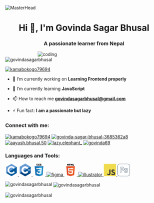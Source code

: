 ![MasterHead](https://mag.wcoomd.org/uploads/2023/06/AdobeStock_5.png)
<h1 align="center">Hi 👋, I'm Govinda Sagar Bhusal</h1>
<h3 align="center">A passionate learner from Nepal</h3>
<img align="right" alt="coding" width="400" src="https://media1.tenor.com/m/2uyENRmiUt0AAAAd/coding.gif">

<p align="left"> <img src="https://komarev.com/ghpvc/?username=govindasagarbhusal&label=Profile%20views&color=0e75b6&style=flat" alt="govindasagarbhusal" /> </p>

<p align="left"> <a href="https://twitter.com/kamabokogo79694" target="blank"><img src="https://img.shields.io/twitter/follow/kamabokogo79694?logo=twitter&style=for-the-badge" alt="kamabokogo79694" /></a> </p>

- 🔭 I’m currently working on **Learning Frontend properly**

- 🌱 I’m currently learning **JavaScript**

- 📫 How to reach me **govindasagarbhusal@gmail.com**

- ⚡ Fun fact: **I am a passionate but lazy**

<h3 align="left">Connect with me:</h3>
<p align="left">
<a href="https://twitter.com/kamabokogo79694" target="blank"><img align="center" src="https://raw.githubusercontent.com/rahuldkjain/github-profile-readme-generator/master/src/images/icons/Social/twitter.svg" alt="kamabokogo79694" height="30" width="40" /></a>
<a href="https://linkedin.com/in/govinda-sagar-bhusal-3685362a8" target="blank"><img align="center" src="https://raw.githubusercontent.com/rahuldkjain/github-profile-readme-generator/master/src/images/icons/Social/linked-in-alt.svg" alt="govinda-sagar-bhusal-3685362a8" height="30" width="40" /></a>
<a href="https://fb.com/aayush.bhusal.50" target="blank"><img align="center" src="https://raw.githubusercontent.com/rahuldkjain/github-profile-readme-generator/master/src/images/icons/Social/facebook.svg" alt="aayush.bhusal.50" height="30" width="40" /></a>
<a href="https://instagram.com/lazy.elephant_" target="blank"><img align="center" src="https://raw.githubusercontent.com/rahuldkjain/github-profile-readme-generator/master/src/images/icons/Social/instagram.svg" alt="lazy.elephant_" height="30" width="40" /></a>
<a href="https://dribbble.com/govinda69" target="blank"><img align="center" src="https://raw.githubusercontent.com/rahuldkjain/github-profile-readme-generator/master/src/images/icons/Social/dribbble.svg" alt="govinda69" height="30" width="40" /></a>
</p>

<h3 align="left">Languages and Tools:</h3>
<p align="left"> <a href="https://www.cprogramming.com/" target="_blank" rel="noreferrer"> <img src="https://raw.githubusercontent.com/devicons/devicon/master/icons/c/c-original.svg" alt="c" width="40" height="40"/> </a> <a href="https://www.w3schools.com/cpp/" target="_blank" rel="noreferrer"> <img src="https://raw.githubusercontent.com/devicons/devicon/master/icons/cplusplus/cplusplus-original.svg" alt="cplusplus" width="40" height="40"/> </a> <a href="https://www.w3schools.com/css/" target="_blank" rel="noreferrer"> <img src="https://raw.githubusercontent.com/devicons/devicon/master/icons/css3/css3-original-wordmark.svg" alt="css3" width="40" height="40"/> </a> <a href="https://www.figma.com/" target="_blank" rel="noreferrer"> <img src="https://www.vectorlogo.zone/logos/figma/figma-icon.svg" alt="figma" width="40" height="40"/> </a> <a href="https://www.w3.org/html/" target="_blank" rel="noreferrer"> <img src="https://raw.githubusercontent.com/devicons/devicon/master/icons/html5/html5-original-wordmark.svg" alt="html5" width="40" height="40"/> </a> <a href="https://www.adobe.com/in/products/illustrator.html" target="_blank" rel="noreferrer"> <img src="https://www.vectorlogo.zone/logos/adobe_illustrator/adobe_illustrator-icon.svg" alt="illustrator" width="40" height="40"/> </a> <a href="https://developer.mozilla.org/en-US/docs/Web/JavaScript" target="_blank" rel="noreferrer"> <img src="https://raw.githubusercontent.com/devicons/devicon/master/icons/javascript/javascript-original.svg" alt="javascript" width="40" height="40"/> </a> <a href="https://www.photoshop.com/en" target="_blank" rel="noreferrer"> <img src="https://raw.githubusercontent.com/devicons/devicon/master/icons/photoshop/photoshop-line.svg" alt="photoshop" width="40" height="40"/> </a> </p>

<p><img align="left" src="https://github-readme-stats.vercel.app/api/top-langs?username=govindasagarbhusal&show_icons=true&locale=en&layout=compact" alt="govindasagarbhusal" /></p>

<p>&nbsp;<img align="center" src="https://github-readme-stats.vercel.app/api?username=govindasagarbhusal&show_icons=true&locale=en" alt="govindasagarbhusal" /></p>

<p><img align="center" src="https://github-readme-streak-stats.herokuapp.com/?user=govindasagarbhusal&" alt="govindasagarbhusal" /></p>
